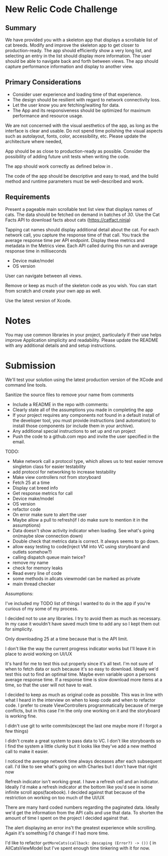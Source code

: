 # New Relic Code Challenge

## Summary
We have provided you with a skeleton app that displays a scrollable list of cat breeds. Modify and improve the skeleton app to get closer to production-ready. The app should efficiently show a very long list, and selecting an entry in the list should display more information. The user should be able to navigate back and forth between views. The app should capture performance information and display to another view.

## Primary Considerations
* Consider user experience and loading time of that experience.
* The design should be resilient with regard to network connectivity loss.
* Let the user know you are fetching/waiting for data.
* The App and its responsiveness should be optimized for maximum performance and resource usage.

We are not concerned with the visual aesthetics of the app, as long as the interface is clear and usable. Do not spend time polishing the visual aspects such as autolayout, fonts, color, accessibility, etc. Please update the architecture where needed, 

App should be as close to production-ready as possible.
Consider the possibility of adding future unit tests when writing the code.

The app should work correctly as defined below in [](#Requirements).

The code of the app should be descriptive and easy to read, and the build method and runtime parameters must be well-described and work.

## Requirements
Present a pageable main scrollable text list view that displays names of cats. The data should be fetched on demand in batches of *30*.
Use the Cat Facts API to download facts about cats (https://catfact.ninja)

Tapping cat names should display additional detail about the cat. For each network call, you capture the response time of that call. You track the average response time per API endpoint. Display these metrics and metadata in the Metrics view. Each API called during this run and average response time in milliseconds
* Device make/model
* OS version

User can navigate between all views.

Remove or keep as much of the skeleton code as you wish. You can start from scratch and create your own app as well. 

Use the latest version of Xcode.

# Notes
You may use common libraries in your project, particularly if their use helps improve Application simplicity and readability. Please update the README with any additional details and and setup instructions.

# Submission
We'll test your solution using the latest production version of the XCode and command line tools.

Sanitize the source files to remove your name from comments
- Include a README in the repo with comments:
- Clearly state all of the assumptions you made in completing the app
- If your project requires any components not found in a default install of the developer tool, you must provide instructions (and automation) to install those components (or include them in your archive).
- Any additional special instructions to set up and run project
- Push the code to a github.com repo and invite the user specified in the email.


TODO: 
+ Make network call a protocol type, which allows us to test easier
remove singleton class for easier testability
+ add protocol for networking to increase testability
+ Make view controllers not from storyboard
+ Fetch 25 at a time
+ Display cat breed info
+ Get response metrics for call
+ Device make/model
+ OS version
+ refactor code
+ On error make sure to alert the user
+ Maybe allow a pull to refresh(if I do make sure to mention it in the assumptions)
+ Data doesn't show activity indicator when loading. See what's going on(maybe slow connection down)
+ Double check that metrics data is correct.  It always seems to go down.
+ allow easy testing to code(Inject VM into VC using storyboard and outlets somehow?)
+ calling dispatch queue main twice?
+ remove my name
+ check for memory leaks
+ Read every line of code
+ some methods in allcats viewmodel can be marked as private
+ main thread checker

Assumptions:

I've included my TODO list of things I wanted to do in the app if you're curious of my some of my process.

I decided not to use any libraries.  I try to avoid them as much as necessary.  In my case it wouldn't have saved much time to add any so I kept them out for simplicity.

Only downloading 25 at a time because that is the API limit.

I don't like the way the current progress indicator works but I'll leave it in place to avoid working on UI/UX

It's hard for me to test this out properly since it's all text.  I'm not sure of when to fetch data or such because it's so easy to download.  Ideally we'd test this out to find an optimal time.  Maybe even variable upon a persons average response time.  If a response time is slow download more items at a time, so that the user will not have to wait.

I decided to keep as much as original code as possible.  This was in line with what I heard in the interview on when to keep code and when to refactor code.  I prefer to create ViewControllers programmatically because of merge conflicts, but in this case I'm the only one working on it and the storyboard is working fine.  

I didn't use git to write commits(except the last one maybe more if I forgot a few things)

I didn't create a great system to pass data to VC.  I don't like storyboards so I find the system a little clunky but it looks like they've add a new method call to make it easier.

I noticed the average network time always deceases after each subsequent call.  I'd like to see what's going on with Charles but I don't have that right now

Refresh indicator isn't working great.  I have a refresh cell and an indicator.  Ideally I'd make a refresh indicator at the bottom like you'd see in some infinite scroll apps(facebook). I decided against that because of the restriction on working on too much of the UI/UX

There are many hard coded numbers regarding the paginated data.  Ideally we'd get the information from the API calls and use that data. To shorten the amount of time I spent on the project I decided against that.

The alert displaying an error ins't the greatest experience while scrolling.  Again it's something I'd change if I had more time.

I'd like to refactor `getMoreCats(callback: @escaping (Error?) -> ())` { in AllCatsViewModel but I've spent enough time tinkering with it for now. 
